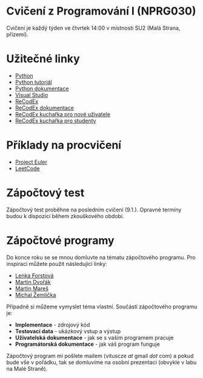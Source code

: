 # Cvičení z Programování I (NPRG030)

Cvičení je každý týden ve čtvrtek 14:00 v místnosti SU2 (Malá Strana, přízemí).

# Užitečné linky

* [Python](https://www.python.org/downloads/)
* [Python tutoriál](https://docs.python.org/3/tutorial/)
* [Python dokumentace](https://docs.python.org/3/)
* [Visual Studio](https://visualstudio.microsoft.com/)
* [ReCodEx](https://recodex.mff.cuni.cz/)
* [ReCodEx dokumentace](https://github.com/ReCodEx/wiki/wiki/User-documentation)
* [ReCodEx kuchařka pro nové uživatele](http://www.ms.mff.cuni.cz/ReCodEx/NewUserDoc.pdf)
* [ReCodEx kuchařka pro studenty](http://www.ms.mff.cuni.cz/ReCodEx/StudentDoc.pdf)

# Příklady na procvičení

* [Project Euler](https://projecteuler.net/)
* [LeetCode](https://leetcode.com/)

# Zápočtový test

Zápočtový test proběhne na posledním cvičení (9.1.). Opravné termíny budou
k dispozici během zkouškového období.

# Zápočtové programy

Do konce roku se se mnou domluvte na tématu zápočtového programu. Pro inspiraci můžete použít následující linky:

* [Lenka Forstová](https://www.ms.mff.cuni.cz/~forstova/pgmZ/Zapoctaky.html)
* [Martin Dvořák](https://www.ms.mff.cuni.cz/~dvoram30/zapoctak.html)
* [Martin Mareš](http://mj.ucw.cz/vyuka/zap/)
* [Michal Žemlička](http://www.ms.mff.cuni.cz/~zemlicka/vyuka/NMIN101/namety/)

Případně si můžeme vymyslet téma vlastní. Součástí zápočtového programu je:

* **Implementace** - zdrojový kód
* **Testovací data** - ukázkový vstup a výstup
* **Uživatelská dokumentace** - jak se s vaším programem pracuje
* **Programátorská dokumentace** - jak váš program funguje

Zápočtový program mi pošlete mailem (vituscze *at* gmail *dot* com) a pokud
bude vše v pořádku, tak se domluvíme na osobní prezentaci (obvykle v labu na
Malé Straně).
